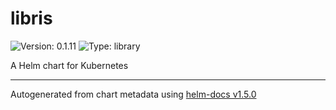 # libris

![Version: 0.1.11](https://img.shields.io/badge/Version-0.1.11-informational?style=flat-square) ![Type: library](https://img.shields.io/badge/Type-library-informational?style=flat-square)

A Helm chart for Kubernetes

----------------------------------------------
Autogenerated from chart metadata using [helm-docs v1.5.0](https://github.com/norwoodj/helm-docs/releases/v1.5.0)
